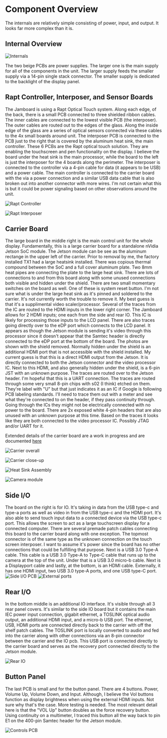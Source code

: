 # Component Overview

The internals are relatively simple consisting of power, input, and output. It looks far more complex than it is.

## Internal Overview

![Internals](assets/internals.jpeg)

The two beige PCBs are power supplies. The larger one is the main supply for all of the components in the unit. The larger supply feeds the smaller supply via a 14-pin single stack connector. The smaller supply is dedicated to the backlight of the display panel.

## Rapt Controller, Interposer, and Sensor Boards

The Jamboard is using a Rapt Optical Touch system. Along each edge, of the back, there is a small PCB connected to three shielded ribbon cables. The inner cables are connected to the lowest visible PCB (the interposer). The outer cables are routed out to the edges of the glass. Along the inside edge of the glass are a series of optical sensors connected via these cables to the 4x small boards around unit. The interposer PCB is connected to the PCB just to the right that is covered by the aluminum heat sink, the main controller. These 6 PCBs are the Rapt optical touch solution. They are enabling the touchscreen and pen functionality on the display. I believe the board under the heat sink is the main processor, while the board to the left is just the interposer for the 4 boards along the perimeter. The interposer is connected to the controller via a 4-pin cable for data (it appears to be USB) and a power cable. The main controller is connected to the carrier board with the via a power connection and a similar USB data cable that is also broken out into another connector with more wires. I'm not certain what this is but it could be power signaling based on other observations around the unit.

![Rapt Controller](assets/raspt-controller.jpeg)

![Rapt Interposer](assets/raspt-interposer.jpeg)

## Carrier Board

The large board in the middle right is the main control unit for the whole display. Fundamentally, this is a large carrier board for a standalone nVidia Jetson SoC module. The Jetson module can be see as the aluminum rectange in the upper left of the carrier. Prior to removal by me, the factory installed TX1 had a large heatsink installed. There was copious thermal compound between the SoC and a full cover aluminum plate. Two 8mm heat pipes are connecting the plate to the large heat sink. There are lots of connections to and from this board along with some unused connections both visible and hidden under the shield. There are two small momentary switches on the board as well. One of these is system reset button. I'm not sure what is under the large heat sink as it's pinned and soldered to the carrier. It's not currently worth the trouble to remove it. My best guess is that it's a supplimental video scaler/processor. Several of the traces from the IC are routed to the HDMI inputs in the lower right corner. The Jamboard allows for 2 HDMI inputs; one each from the side and rear IO. This IC is likely for processing those inputs to the LCD panel. There are also traces going directly over to the eDP port which connects to the LCD panel. It appears as though the Jetson module is sending it's video through this processor since it doesn't appear that the Samtec header is directly connected to the eDP port at the bottom of the board. The photos are shown with the shield removed. Normally hidden under the shield is an additional HDMI port that is not accessible with the shield installed. My current guess is that this is a direct HDMI output from the Jetson. It is directly connected to both the Jetson connector and the video processor IC. Next to this HDMI, and also generally hidden under the shield, is a 6-pin JST with an unknown purpose. The traces are routed over to the Jetson header. I'm hopeful that this is a UART connection. The traces are routed through some very small 8-pin chips with s02 (I think) etched on them. They're label with "U" but that just indicates it as an IC if Google is following PCB labeling standards. I'll need to trace them out with a meter and see what they're connected to on the header, if they pass continuity through. Going through the ICs they might not be electrically connected with no power to the board.  There are 2x exposed white 4-pin headers that are also unused with an unknown purpose at this time. Based on the traces it looks like they are both connected to the video processor IC. Possibly JTAG and/or UART for it. 

Extended details of the carrier board are a work in progress and are documented [here](carrier.md)

![Carrier overall](assets/carrier-board.jpeg)

![Carrier close-up](assets/carrier-close-up.jpeg)

![Heat Sink Assembly](assets/thermal-solutions.jpg)

![Camera module](assets/camera-module.jpeg)

## Side I/O

The board on the right is for IO. It's taking in data from the USB type-c and type-a ports as well as video in from the USB type-c and the HDMI port. It's also able to send touch input data to a connected device via the USB type-c port. This allows the screen to act as a large touchscreen display for a connected computer. There are several premade patch cables connecting this board to the carrier board along with one exception. The topmost connector is of the same type as the unknown connection on the touch screen interposer. I want to assume it's power since the board has no other connections that could be fulfilling that purpose. Next is a USB 3.0 Type-A cable. This cable is a USB 3.0 Type-A to Type-C cable that runs up to the camera at the top of the unit. Under that is a USB 3.0 micro-b cable. Next is a Displayport cable and lastly, at the bottom, is an HDMI cable. Externally, it has one HDMI input, two USB 3.0 type-A ports, and one USB type-C port.
![Side I/O PCB](assets/external-connections.jpeg)
![External ports](assets/external-io.jpeg)

## Rear I/O

In the bottom middle is an additional IO interface. It's visible through all 3 rear panel covers. It's similar to the side IO board but it contains the main IEC power input connection, gigabit ethernet, a TOSLINK optical audio output, an additional HDMI input, and a micro-b USB port. The ethernet, USB, HDMI ports are connected directly back to the carrier with off the shelf patch cables. The TOSLINK port is locally converted to audio and fed into the carrier along with other connections via an 8-pin connector between the carrier and the IO pcb. This USB port is connected directly to the carrier board and serves as the recovery port connected directly to the Jetson module.

![Rear IO](assets/rear-io.jpeg)

## Button Panel

The last PCB is small and for the button panel. There are 4 buttons. Power, Volume Up, Volume Down, and Input. Although, I believe the Vol buttons function as display brightness when using the external HDMI inputs. Not sure why that's the case. More testing is needed. The most relevant detail here is that the "VOL Up" button doubles as the force recovery button. Using continuity on a multimeter, I traced this button all the way back to pin E1 on the 400-pin Samtec header for the Jetson module.

![Controls PCB](assets/controls-pcb.jpeg)
